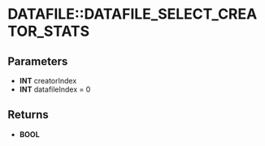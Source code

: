 # DATAFILE::DATAFILE_SELECT_CREATOR_STATS

## Parameters
* **INT** creatorIndex
* **INT** datafileIndex = 0

## Returns
* **BOOL**
